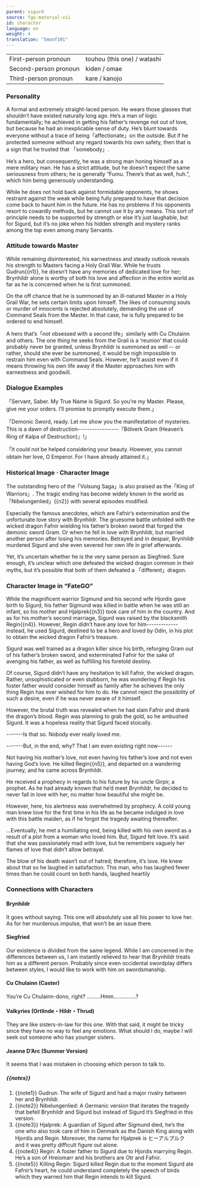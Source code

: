 ```yaml
---
parent: sigurd
source: fgo-material-vii
id: character
language: en
weight: 4
translation: "Smoof101"
---
```


<table>
  <tr><td>First-person pronoun</td><td>touhou (this one) / watashi</td></tr>
  <tr><td>Second-person pronoun</td><td>kiden / omae</td></tr>
  <tr><td>Third-person pronoun</td><td>kare / kanojo</td></tr>
</table>

### Personality

A formal and extremely straight-laced person. He wears those glasses that shouldn’t have existed naturally long ago. He’s a man of logic fundamentally; he achieved in getting his father’s revenge not out of love, but because he had an inexplicable sense of duty. He’s blunt towards everyone without a trace of being「affectionate」on the outside. But if he protected someone without any regard towards his own safety, then that is a sign that he trusted that 「somebody」.

He’s a hero, but consequently, he was a strong man honing himself as a mere military man. He has a strict attitude, but he doesn’t expect the same seriousness from others; he is generally “Fumu. There’s that as well, huh.”, which him being generously understanding.

While he does not hold back against formidable opponents, he shows restraint against the weak while being fully prepared to have that decision come back to haunt him in the future. He has no problems if his opponents resort to cowardly methods, but he cannot use it by any means. This sort of principle needs to be supported by strength or else it’s just laughable, but for Sigurd, but it’s no joke when his hidden strength and mystery ranks among the top even among many Servants.

### Attitude towards Master

While remaining disinterested, his earnestness and steady outlook reveals his strength to Masters facing a Holy Grail War. While he trusts Gudrun{{n1}}, he doesn’t have any memories of dedicated love for her; Brynhildr alone is worthy of both his love and affection in the entire world as far as he is concerned when he is first summoned.

On the off chance that he is summoned by an ill-natured Master in a Holy Grail War, he sets certain limits upon himself. The likes of consuming souls or murder of innocents is rejected absolutely, demanding the use of Command Seals from the Master. In that case, he is fully prepared to be ordered to end himself.

A hero that’s「not obsessed with a second life」similarly with Cu Chulainn and others. The one thing he seeks from the Grail is a ‘reunion’ that could probably never be granted, unless Brynhildr is summoned as well -- or rather, should she ever be summoned, it would be nigh impossible to restrain him even with Command Seals. However, he’ll assist even if it means throwing his own life away if the Master approaches him with earnestness and goodwill.

### Dialogue Examples

「Servant, Saber. My True Name is Sigurd. So you’re my Master. Please, give me your orders. I’ll promise to promptly execute them.」

「Demonic Sword, ready. Let me show you the manifestation of mysteries. This is a dawn of destruction-----------------『Bölverk Gram (Heaven’s Ring of Kalpa of Destruction)』!」

「It could not be helped considering your beauty. However, you cannot obtain her love, O Emperor. For I have already attained it.」

### Historical Image · Character Image

The outstanding hero of the「Volsung Saga」is also praised as the「King of Warriors」. The tragic ending has become widely known in the world as 「Nibelungenlied」{{n2}} with several episodes modified.

Especially the famous anecdotes, which are Fafnir’s extermination and the unfortunate love story with Brynhildr. The gruesome battle unfolded with the wicked dragon Fafnir wielding his father’s broken sword that forged the demonic sword Gram. Or when he fell in love with Brynhildr, but married another person after losing his memories. Betrayed and in despair, Brynhildr murdered Sigurd and she even severed her own life in grief afterwards.

Yet, it’s uncertain whether he is the very same person as Siegfried. Sure enough, it’s unclear which one defeated the wicked dragon common in their myths, but it’s possible that both of them defeated a 「different」dragon.

### Character Image in “FateGO”

While the magnificent warrior Sigmund and his second wife Hjordis gave birth to Sigurd, his father Sigmund was killed in battle when he was still an infant, so his mother and Hjalprek{{n3}} took care of him in the country. And as for his mother’s second marriage, Sigurd was raised by the blacksmith Regin{{n4}}. However, Regin didn’t have any love for him-------------instead, he used Sigurd, destined to be a hero and loved by Odin, in his plot to obtain the wicked dragon Fafnir’s treasure.

Sigurd was well trained as a dragon killer since his birth, reforging Gram out of his father’s broken sword, and exterminated Fafnir for the sake of avenging his father, as well as fulfilling his foretold destiny.

Of course, Sigurd didn’t have any hesitation to kill Fafnir, the wicked dragon. Rather, unsophisticated or even stubborn, he was wondering if Regin his foster father would consider himself as family after he achieves the only thing Regin has ever wished for him to do. He cannot reject the possibility of such a desire, even if he was never aware of it himself.

However, the brutal truth was revealed when he had slain Fafnir and drank the dragon’s blood. Regin was planning to grab the gold, so he ambushed Sigurd. It was a hopeless reality that Sigurd faced stoically.

-------Is that so. Nobody ever really loved me.

-------But, in the end, why? That I am even existing right now------

Not having his mother’s love, not even having his father’s love and not even having God’s love. He killed Regin{{n5}}, and departed on a wandering journey, and he came across Brynhildr.

He received a prophecy in regards to his future by his uncle Girpir, a prophet. As he had already known that he’d meet Brynhildr, he decided to never fall in love with her, no matter how beautiful she might be.

However, here, his alertness was overwhelmed by prophecy. A cold young man knew love for the first time in his life as he became indulged in love with this battle maiden, as if he forgot the tragedy awaiting thereafter.

…Eventually, he met a humiliating end, being killed with his own sword as a result of a plot from a woman who loved him. But, Sigurd felt love. It’s said that she was passionately mad with love, but he remembers vaguely her flames of love that didn’t allow betrayal.

The blow of his death wasn’t out of hatred; therefore, it’s love. He knew about that so he laughed in satisfaction. This man, who has laughed fewer times than he could count on both hands, laughed heartily

### Connections with Characters

#### Brynhildr

It goes without saying. This one will absolutely use all his power to love her. As for her murderous impulse, that won’t be an issue there.

#### Siegfried

Our existence is divided from the same legend. While I am concerned in the differences between us, I am instantly relieved to hear that Brynhildr treats him as a different person. Probably since even occidental swordplay differs between styles, I would like to work with him on swordsmanship.

#### Cu Chulainn (Caster)

You’re Cu Chulainn-dono, right? ………Hmm……………?

#### Valkyries (Ortlinde・Hildr・Thrud)

They are like sisters-in-law for this one. With that said, it might be tricky since they have no way to feel any emotions. What should I do, maybe I will seek out someone who has younger sisters.

#### Jeanne D’Arc (Summer Version)

It seems that I was mistaken in choosing which person to talk to.

##### {{notes}}

1. {{note1}} Gudrun: The wife of Sigurd and had a major rivalry between her and Brynhildr.
2. {{note2}} Nibelungenlied: A Germanic version that iterates the tragedy that befell Brynhildr and Sigurd but instead of Sigurd it’s Siegfried in this version.
3. {{note3}}  Hjalprek: A guardian of Sigurd after Sigmund died, he’s the one who also took care of him in Denmark as the Danish King along with Hjordis and Regin. Moreover, the name for Hjalprek is ヒーアルプルク and it was pretty difficult figure out alone.
4. {{note4}} Regin: A foster father to Sigurd due to Hjordis marrying Regin. He’s a son of Hreiomarr and his brothers are Otr and Fafnir.
5. {{note5}} Killing Regin: Sigurd killed Regin due to the moment Sigurd ate Fafnir’s heart, he could understand completely the speech of birds which they warned him that Regin intends to kill Sigurd.
